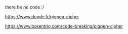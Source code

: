 there be no code :/

https://www.dcode.fr/pigpen-cipher

https://www.boxentriq.com/code-breaking/pigpen-cipher
